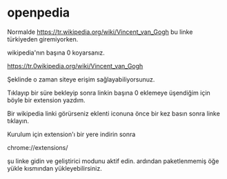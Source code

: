# openpedia

Normalde https://tr.wikipedia.org/wiki/Vincent_van_Gogh  bu linke türkiyeden giremiyorken.

wikipedia'nın başına 0 koyarsanız.

https://tr.0wikipedia.org/wiki/Vincent_van_Gogh

Şeklinde o zaman siteye erişim sağlayabiliyorsunuz.

Tıklayıp bir süre bekleyip sonra linkin başına 0 eklemeye  üşendiğim için böyle bir extension yazdım.

Bir wikipedia linki görürseniz eklenti iconuna önce bir kez basın sonra linke tıklayın.


Kurulum için extension'ı bir yere indirin sonra

chrome://extensions/

şu linke gidin ve geliştirici modunu aktif edin. ardından paketlenmemiş öğe yükle kısmından yükleyebilirsiniz.
